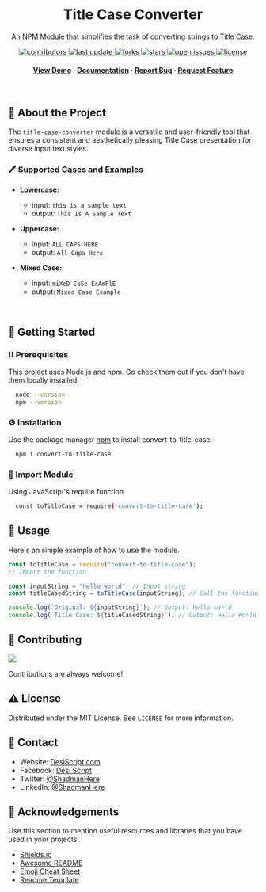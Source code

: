 <div align="center">

  <h1>Title Case Converter</h1>
  
  <p>
  
An [NPM Module](https://www.npmjs.com/package/convert-to-title-case) that simplifies the task of converting strings to Title Case.

  </p>
  
  
<!-- Badges -->
<p>
  <a href="https://github.com/shadmanhere/title-case-converter/graphs/contributors">
    <img src="https://img.shields.io/github/contributors/shadmanhere/title-case-converter" alt="contributors" />
  </a>
  <a href="">
    <img src="https://img.shields.io/github/last-commit/shadmanhere/title-case-converter" alt="last update" />
  </a>
  <a href="https://github.com/shadmanhere/title-case-converter/network/members">
    <img src="https://img.shields.io/github/forks/shadmanhere/title-case-converter" alt="forks" />
  </a>
  <a href="https://github.com/shadmanhere/title-case-converter/stargazers">
    <img src="https://img.shields.io/github/stars/shadmanhere/title-case-converter" alt="stars" />
  </a>
  <a href="https://github.com/shadmanhere/title-case-converter/issues/">
    <img src="https://img.shields.io/github/issues/shadmanhere/title-case-converter" alt="open issues" />
  </a>
  <a href="https://github.com/shadmanhere/title-case-converter/blob/master/LICENSE">
    <img src="https://img.shields.io/github/license/shadmanhere/title-case-converter.svg" alt="license" />
  </a>
</p>
   
<h4>
    <a href="https://github.com/shadmanhere/title-case-converter/">View Demo</a>
  <span> · </span>
    <a href="https://github.com/shadmanhere/title-case-converter">Documentation</a>
  <span> · </span>
    <a href="https://github.com/shadmanhere/title-case-converter/issues/">Report Bug</a>
  <span> · </span>
    <a href="https://github.com/shadmanhere/title-case-converter/issues/">Request Feature</a>
  </h4>
</div>

<br />

<!-- About the Project -->

## :star2: About the Project

The `title-case-converter` module is a versatile and user-friendly tool that ensures a consistent and aesthetically pleasing Title Case presentation for diverse input text styles.

### :pen: Supported Cases and Examples

- **Lowercase:**

  - input: `this is a sample text`
  - output: `This Is A Sample Text`

- **Uppercase:**

  - input: `ALL CAPS HERE`
  - output: `All Caps Here`

- **Mixed Case:**
  - input: `miXeD CaSe ExAmPlE`
  - output: `Mixed Case Example`

<br>

<!-- Getting Started -->

## :toolbox: Getting Started

<!-- Prerequisites -->

### :bangbang: Prerequisites

This project uses Node.js and npm. Go check them out if you don't have them locally installed.

```bash
  node --version
  npm --version
```

<!-- Installation -->

### :gear: Installation

Use the package manager [npm](https://www.npmjs.com/) to install convert-to-title-case.

```bash
  npm i convert-to-title-case
```

<!-- Run Locally -->

### :running: Import Module

Using JavaScript's require function.

```bash
  const toTitleCase = require('convert-to-title-case');
```

<!-- Usage -->

## :eyes: Usage

Here's an simple example of how to use the module.

```javascript
const toTitleCase = require("convert-to-title-case");
// Import the function

const inputString = "hello world"; // Input string
const titleCasedString = toTitleCase(inputString); // Call the function and pass the input string

console.log(`Original: ${inputString}`); // Output: hello world
console.log(`Title Case: ${titleCasedString}`); // Output: Hello World
```

<!-- Contributing -->

## :wave: Contributing

<a href="https://github.com/shadmanhere/title-case-converter/graphs/contributors">
  <img src="https://contrib.rocks/image?repo=shadmanhere/title-case-converter" />
</a>

Contributions are always welcome!

<!-- License -->

## :warning: License

Distributed under the MIT License. See `LICENSE` for more information.

<!-- Contact -->

## :handshake: Contact

- Website: [DesiScript.com](https://www.desiscript.com/)
  </br>
- Facebook: [Desi Script](https://www.facebook.com/DesiScript)
  </br>
- Twitter: [@ShadmanHere](https://twitter.com/ShadmanHere)
  </br>
- LinkedIn: [@ShadmanHere](https://www.linkedin.com/in/Shadmanhere)

<!-- Acknowledgments -->

## :gem: Acknowledgements

Use this section to mention useful resources and libraries that you have used in your projects.

- [Shields.io](https://shields.io/)
- [Awesome README](https://github.com/matiassingers/awesome-readme)
- [Emoji Cheat Sheet](https://github.com/ikatyang/emoji-cheat-sheet/blob/master/README.md#travel--places)
- [Readme Template](https://github.com/othneildrew/Best-README-Template)
